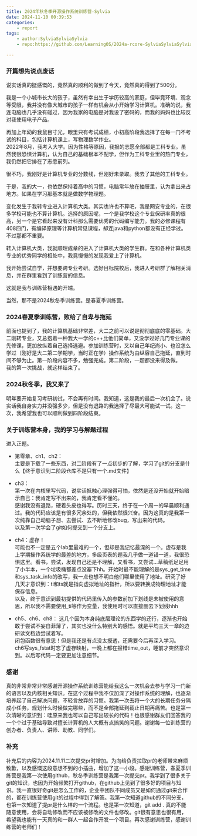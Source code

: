 ```yaml
---
title: 2024年秋冬季开源操作系统训练营-Sylvia
date: 2024-11-10 00:39:53
categories:
    - report
tags:
    - author:SylviaSylviaSylvia
    - repo:https://github.com/LearningOS/2024a-rcore-SylviaSylviaSylvia

---
```


### 开篇想先说点废话
说实话真的挺感慨的，竟然真的顺利的做到了今天，竟然真的得到了500分。  

我是一个小城市长大的孩子，虽然有幸出生于学历较高的家庭，但毕竟环境、观念等受限，我并没有像大城市的孩子一样有机会从小开始学习计算机。准确的说，我连电脑也几乎没有碰过，因为我家的电脑是对我设了密码的，而我的妈妈也比较反对我使用电子产品。  

再加上年幼的我鼠目寸光，眼里只有考试成绩，小初高阶段我选择了在每一门不考试的科目，包括计算机课上，写物理数学作业。  
2022年8月，我考入大学。因为性格等原因，我报的志愿全部都是工科专业。虽然我很恐惧计算机，认为自己的基础根本不配学，但作为工科专业里的热门专业，我仍然把它排在了志愿前列。  

很不巧，我刚好是计算机专业的分数线，但刚好未录取。我去了其他的工科专业。  

于是，我的大一，也依然保持着高中的习惯，电脑常年放在抽屉里，认为拿出来占地方。如果在学习那基本就是做数学物理题。  

变化发生于我转专业进入计算机大类。其实也许也不算吧，我是网安专业的，在很多学校可能也不算计算机。选择的原因呢，一个是我学校这个专业保研率真的很高，另一个是它看起来没有计科那么需要优秀的代码编写能力。我的必修课程有408四门，有编译原理等计算机常见课程，却连java和python都没有正经学过。不过那都不重要。  

转入计算机大类，我就顺理成章的进入了计算机大类的学生群。在和各种计算机类专业的优秀同学的相处中，我竟慢慢的发现我爱上了计算机。 

我开始尝试自学，并想要跨专业考研。选好目标院校后，我进入考研群了解相关消息，并在群里看到了训练营的信息。  

这就是我与训练营相遇的开端。  

当然，那不是2024秋冬季训练营。是春夏季训练营。  

### 2024春夏季训练营，败给了自卑与拖延
前面也提到了，我的计算机基础非常差，大二之前可以说是彻彻底底的零基础。大二刚转专业，又总抱着一种我大一学的c++比他们简单，又没学过好几门专业课的先修课，更加放纵着自己选择逃避。参加训练营时，又以自己年纪尚小、也没怎么学过（刚好是大二第二学期学，当时正在学）操作系统为由纵容自己拖延，直到时间不够为止。第一阶段内容不多，勉强完成。第二阶段，一题都没来得及做。  
我的第一次挑战，就这样结束了。  

### 2024秋冬季，我又来了
明年要开始复习考研初试，不会再有时间。我知道，这是我的最后一次机会了。说实话我自身实力并没强多少，但是没有退路的我选择了尽最大可能试一试。这一次，我希望我也可以顺利做到四阶段结束。

### 关于训练营本身，我的学习与解题过程
进入正题。
* 第零章、ch1、ch2：  
  主要是下载了一些东西，对二阶段有了一点初步的了解，学习了git的分支是什么【终于意识到二阶段仓库不是只有一个.md文件】

* ch3：  
  第一次在内核里写代码，说实话抵触心理强得可怕，依然是还没开始就开始暗示自己：我肯定写不出来的，我肯定看不懂的。  
  感谢我没有退路，硬着头皮也得写。历时三天，终于在一个周一的早晨顺利通过。我的代码应该是有很多冗余处的，但我依然很兴奋。因为这真的是我第一次纯靠自己动脑子想、去尝试、去不断地修改bug，写出来的代码。  
  以及第一次学会了git如何提交到一个分支上。

* ch4：虚存！  
  可能也不一定是五个lab里最难的一个，但却是我记忆最深的一个。虚存是我上学期操作系统学的最差的地方，多级页表的题我几乎做一道错一道，我很恐惧这里。看书，尝试，发现自己还是不理解，又看书，又尝试...草稿纸足足用了小半本，一个垃圾桶都差点没塞下hh。开始时最不能理解的是sys_get_time和sys_task_info的改写，我一点也想不明白他们哪里使用了地址。研究了好几天才意识到：ti和ts就是指向虚拟地址的指针，所以要转换成物理地址才能保存信息。  
  以及，终于意识到最初提供的代码里传入的参数前加下划线是未被使用的意思，所以我不需要使用_ti等作为变量，我使用时可以直接删去下划线hhh  

* ch5、ch6、ch8：
  这几个因为本身纯底层理论的东西学的还行，逐渐也开始敢于尝试不妄自菲薄了，其实也没什么特别大的感悟。就是平均三天一章的边研读文档边尝试着写。  
  闭包函数很有意思！但是我还是有点没太摸透，还需要今后再深入学习。  
  ch6写sys_fstat时忘了虚存映射，一晚上都在报错time_out，睡前才突然意识到。以后写代码一定要更加注意细节。

### 感谢
真的非常非常非常感谢开源操作系统训练营能给我这么一次机会去参与学习一门新的语言以及内核相关知识。在这个过程中我不仅加深了对操作系统的理解，也逐渐培养起了自己解决问题，不轻言放弃的习惯。我第一次去将一个大的长期任务分隔成小任务，规划什么时候做完哪些，而不是全部拖延到截止日期再痛苦。也是第一次清晰的意识到：哇原来我也可以自己写出较长的代码！也很感谢群友们回答我的一个个过于基础导致对擅长计算机的人大概有点搞笑的问题。谢谢每一位训练营的创办者、负责人、讲师、助教、同学们。

### 补充
补充后的内容为2024.11.11二次提交pr时增加。为向给负责拉取pr的老师带来麻烦致歉，以及感慨这段意想不到的小插曲，增加了这一小段。感谢训练营，春夏季训练营是我第一次使用github，秋冬季训练营是我第一次提交pr。我学到了很多关于git的知识，也因为开始频繁打开github，在github上见到了很多好的项目与知识。我一直很好奇git是怎么工作的，企业中团队不同成员又是如何通过git来合作的，都在训练营使用git的过程中得到了解答。我第一次知道github的不同分支，也第一次知道了提pr是什么样的一个流程。也是第一次知道，git add . 真的不能随意使用，会将自动修改而不应该被修改的文件也修改。git很有意思也很有用，希望我也能有一天真的和一群人一起合作开发一个项目。再次感谢训练营，感谢训练营的老师们！
